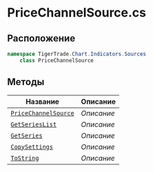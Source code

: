 
# PriceChannelSource.cs
## Расположение
```csharp
namespace TigerTrade.Chart.Indicators.Sources  
    class PriceChannelSource
```

## Методы
| Название | Описание |
| --- | --- |
| [`PriceChannelSource`](./Методы/PriceChannelSource.md) | *Описание* |
| [`GetSeriesList`](./Методы/GetSeriesList.md) | *Описание* |
| [`GetSeries`](./Методы/GetSeries.md) | *Описание* |
| [`CopySettings`](./Методы/CopySettings.md) | *Описание* |
| [`ToString`](./Методы/ToString.md) | *Описание* |

